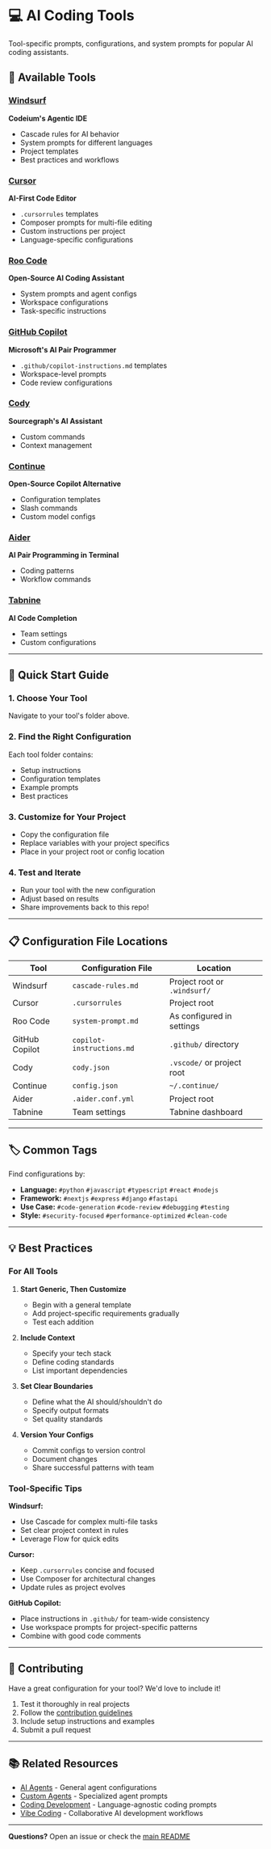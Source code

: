 # 💻 AI Coding Tools

Tool-specific prompts, configurations, and system prompts for popular AI coding assistants.

## 🎯 Available Tools

### [Windsurf](./windsurf/)
**Codeium's Agentic IDE**
- Cascade rules for AI behavior
- System prompts for different languages
- Project templates
- Best practices and workflows

### [Cursor](./cursor/)
**AI-First Code Editor**
- `.cursorrules` templates
- Composer prompts for multi-file editing
- Custom instructions per project
- Language-specific configurations

### [Roo Code](./roo-code/)
**Open-Source AI Coding Assistant**
- System prompts and agent configs
- Workspace configurations
- Task-specific instructions

### [GitHub Copilot](./github-copilot/)
**Microsoft's AI Pair Programmer**
- `.github/copilot-instructions.md` templates
- Workspace-level prompts
- Code review configurations

### [Cody](./cody/)
**Sourcegraph's AI Assistant**
- Custom commands
- Context management

### [Continue](./continue/)
**Open-Source Copilot Alternative**
- Configuration templates
- Slash commands
- Custom model configs

### [Aider](./aider/)
**AI Pair Programming in Terminal**
- Coding patterns
- Workflow commands

### [Tabnine](./tabnine/)
**AI Code Completion**
- Team settings
- Custom configurations

---

## 🚀 Quick Start Guide

### 1. Choose Your Tool
Navigate to your tool's folder above.

### 2. Find the Right Configuration
Each tool folder contains:
- Setup instructions
- Configuration templates
- Example prompts
- Best practices

### 3. Customize for Your Project
- Copy the configuration file
- Replace variables with your project specifics
- Place in your project root or config location

### 4. Test and Iterate
- Run your tool with the new configuration
- Adjust based on results
- Share improvements back to this repo!

---

## 📋 Configuration File Locations

| Tool | Configuration File | Location |
|------|-------------------|----------|
| Windsurf | `cascade-rules.md` | Project root or `.windsurf/` |
| Cursor | `.cursorrules` | Project root |
| Roo Code | `system-prompt.md` | As configured in settings |
| GitHub Copilot | `copilot-instructions.md` | `.github/` directory |
| Cody | `cody.json` | `.vscode/` or project root |
| Continue | `config.json` | `~/.continue/` |
| Aider | `.aider.conf.yml` | Project root |
| Tabnine | Team settings | Tabnine dashboard |

---

## 🏷️ Common Tags

Find configurations by:
- **Language:** `#python` `#javascript` `#typescript` `#react` `#nodejs`
- **Framework:** `#nextjs` `#express` `#django` `#fastapi`
- **Use Case:** `#code-generation` `#code-review` `#debugging` `#testing`
- **Style:** `#security-focused` `#performance-optimized` `#clean-code`

---

## 💡 Best Practices

### For All Tools

1. **Start Generic, Then Customize**
   - Begin with a general template
   - Add project-specific requirements gradually
   - Test each addition

2. **Include Context**
   - Specify your tech stack
   - Define coding standards
   - List important dependencies

3. **Set Clear Boundaries**
   - Define what the AI should/shouldn't do
   - Specify output formats
   - Set quality standards

4. **Version Your Configs**
   - Commit configs to version control
   - Document changes
   - Share successful patterns with team

### Tool-Specific Tips

**Windsurf:**
- Use Cascade for complex multi-file tasks
- Set clear project context in rules
- Leverage Flow for quick edits

**Cursor:**
- Keep `.cursorrules` concise and focused
- Use Composer for architectural changes
- Update rules as project evolves

**GitHub Copilot:**
- Place instructions in `.github/` for team-wide consistency
- Use workspace prompts for project-specific patterns
- Combine with good code comments

---

## 🤝 Contributing

Have a great configuration for your tool? We'd love to include it!

1. Test it thoroughly in real projects
2. Follow the [contribution guidelines](../CONTRIBUTING.md)
3. Include setup instructions and examples
4. Submit a pull request

---

## 📚 Related Resources

- [AI Agents](../ai-agents/) - General agent configurations
- [Custom Agents](../custom-agents/) - Specialized agent prompts
- [Coding Development](../coding-development/) - Language-agnostic coding prompts
- [Vibe Coding](../vibe-coding/) - Collaborative AI development workflows

---

**Questions?** Open an issue or check the [main README](../README.md)
